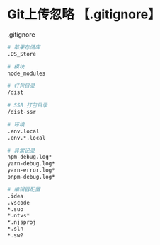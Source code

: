 # Git上传忽略 【.gitignore】

.gitignore

```bash
# 苹果存储库
.DS_Store

# 模块
node_modules

# 打包目录
/dist

# SSR 打包目录
/dist-ssr

# 环境
.env.local
.env.*.local

# 异常记录
npm-debug.log*
yarn-debug.log*
yarn-error.log*
pnpm-debug.log*

# 编辑器配置
.idea
.vscode
*.suo
*.ntvs*
*.njsproj
*.sln
*.sw?
```
